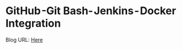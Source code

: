 # GitHub -Git Bash- Jenkins - Docker Integration

Blog URL: [Here](https://www.linkedin.com/pulse/task-2-github-git-bash-jenkins-docker-integration-gaurav-pagare/)
